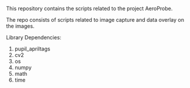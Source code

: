 This repository contains the scripts related to the project AeroProbe.

The repo consists of scripts related to image capture and data overlay on the images.

Library Dependencies:
1. pupil_apriltags
2. cv2
3. os
4. numpy
5. math
6. time
